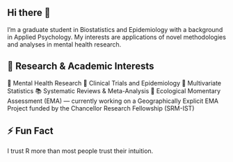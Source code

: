 ## Hi there 👋
I’m a graduate student in Biostatistics and Epidemiology with a background in Applied Psychology.
My interests are applications of novel methodologies and analyses in mental health research. 

## 🧮 Research & Academic Interests

🧠 Mental Health Research
💊 Clinical Trials and Epidemiology
🔢 Multivariate Statistics
📚 Systematic Reviews & Meta-Analysis
📍 Ecological Momentary Assessment (EMA) — currently working on a Geographically Explicit EMA Project funded by the Chancellor Research Fellowship (SRM-IST)

## ⚡ Fun Fact
I trust R more than most people trust their intuition.
